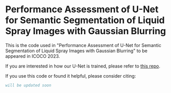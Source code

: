 # Performance Assessment of U-Net for Semantic Segmentation of Liquid Spray Images with Gaussian Blurring

This is the code used in "Performance Assessment of U-Net for Semantic Segmentation of Liquid Spray Images with Gaussian Blurring" to be appeared in ICOCO 2023.

If you are interested in how our U-Net is trained, please refer to [this repo](https://github.com/lynerlwl/DeepSpray-UNet).

If you use this code or found it helpful, please consider citing:

```bibtex
will be updated soon
```
